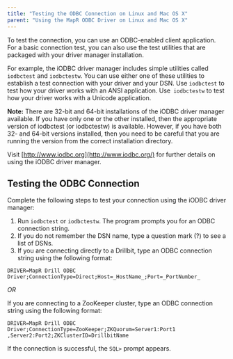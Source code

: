 ```yaml
---
title: "Testing the ODBC Connection on Linux and Mac OS X"
parent: "Using the MapR ODBC Driver on Linux and Mac OS X"
---
```

To test the connection, you can use an ODBC-enabled client application. For a
basic connection test, you can also use the test utilities that are packaged
with your driver manager installation.

For example, the iODBC driver manager includes simple utilities called
`iodbctest` and `iodbctestw`. You can use either one of these utilities to
establish a test connection with your driver and your DSN. Use `iodbctest` to
test how your driver works with an ANSI application. Use` iodbctestw` to test
how your driver works with a Unicode application.

**Note:** There are 32-bit and 64-bit installations of the iODBC driver manager available. If you have only one or the other installed, then the appropriate version of iodbctest (or iodbctestw) is available. However, if you have both 32- and 64-bit versions installed, then you need to be careful that you are running the version from the correct installation directory.

Visit [http://www.iodbc.org](http://www.iodbc.org/) for further details on
using the iODBC driver manager.

## Testing the ODBC Connection

Complete the following steps to test your connection using the iODBC driver
manager:

  1. Run `iodbctest` or `iodbctestw`. The program prompts you for an ODBC connection string.
  2. If you do not remember the DSN name, type a question mark (?) to see a list of DSNs.
  3. If you are connecting directly to a Drillbit, type an ODBC connection string using the following format:

`DRIVER=MapR Drill ODBC
Driver;ConnectionType=Direct;Host=_HostName_;Port=_PortNumber_`

_OR_

If you are connecting to a ZooKeeper cluster, type an ODBC connection string
using the following format:

`DRIVER=MapR Drill ODBC Driver;ConnectionType=ZooKeeper;ZKQuorum=Server1:Port1
,Server2:Port2;ZKClusterID=DrillbitName`

If the connection is successful, the `SQL>` prompt appears.

